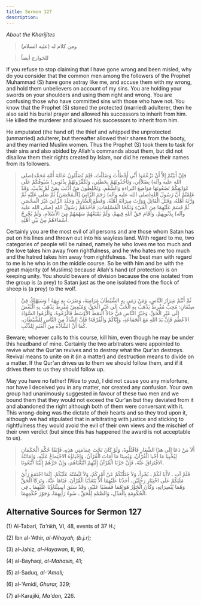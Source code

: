 ```yaml
---
title: Sermon 127
description: 
---
```


*About the Kharijites*

> ومن كلام له (عليه السلام)

> للخوارج أيضاً

If you refuse to stop claiming that I have gone wrong and been misled,
why do you consider that the common men among the followers of the
Prophet Muhammad (S) have gone astray like me, and accuse them with my
wrong, and hold them unbelievers on account of my sins. You are holding
your swords on your shoulders and using them right and wrong. You are
confusing those who have committed sins with those who have not. You
know that the Prophet (S) stoned the protected (married) adulterer, then
he also said his burial prayer and allowed his successors to inherit
from him. He killed the murderer and allowed his successors to inherit
from him.

He amputated (the hand of) the thief and whipped the unprotected
(unmarried) adulterer, but thereafter allowed their shares from the
booty, and they married Muslim women. Thus the Prophet (S) took them to
task for their sins and also abided by Allah\'s commands about them, but
did not disallow them their rights created by Islam, nor did he remove
their names from its followers.

> فإنْ أَبَيْتُمْ إِلاَّ أَنْ تَزْعُمُوا أَنِّي أَخْطَأْتُ وَضَلَلْتُ، فَلِمَ تُضَلِّلونُ عَامَّةَ أُمَّةِ مُحَمَّد(صلى
> الله عليه وآله) بِضَلاَلِي، وَتَأْخُذُونَهُمْ بِخَطَئِي، وَتُكَفِّرُونَهُمْ بِذُنُوِبي! سُيُوفُكُمْ عَلَى
> عَوَاتِقِكُمْ تَضَعُونَهَا مَوَاضِعَ البَراءةِ وَالسُّقْمِ، وَتَخْلِطُونَ مَنْ أَذْنَبَ بِمَنْ لَمْ يُذْنِبْ. وَقَدْ
> عَلِمْتُمْ أَنَّ رَسُولَ اللهِ(صلى الله عليه وآله) رَجَمَ الزَّانِيَ \[الْـمُحْصَنَ\] ثُمَّ صَلَّى
> عَلَيْهِ ثُمَّ وَرَّثَهُ أَهْلَهُ، وَقَتَلَ الْقَاتِلَ وَوَرَّثَ مِيرَاثَهُ أَهْلَهُ، وَقَطَعَ السَّارِقَ وَجَلَدَ
> الزَّانِيَ غَيْرَ الْمحْصَنِ ثُمَّ قَسَمَ عَلَيْهِمَا مِنَ الْفَيْءِ وَنَكَحَا الْمُسْلِمَاتِ; فَأَخَذَهُمْ رَسُولُ
> اللهِ (صلى الله عليه وآله) بِذُنُوبِهمْ، وَأَقَامَ حَقَّ اللهِ فِيهمْ، وَلَمْ يَمْنَعْهُمْ
> سَهْمَهُمْ مِنَ الاْسْلاَمِ، وَلَمْ يُخْرِجْ أَسْمَاءَهُمْ مِنْ بَيْنِ أَهْلِهِ.

Certainly you are the most evil of all persons and are those whom Satan
has put on his lines and thrown out into his wayless land. With regard
to me, two categories of people will be ruined, namely he who loves me
too much and the love takes him away from rightfulness, and he who hates
me too much and the hatred takes him away from rightfulness. The best
man with regard to me is he who is on the middle course. So be with him
and be with the great majority (of Muslims) because Allah\'s hand (of
protection) is on keeping unity. You should beware of division because
the one isolated from the group is (a prey) to Satan just as the one
isolated from the flock of sheep is (a prey) to the wolf.

> ثُمَّ أَنْتُمْ شِرَارُ النَّاسِ، وَمَنْ رَمَى بِهِ الشَّيْطَانُ مَرَامِيَهُ، وَضَرَبَ بِهِ تِيهَهُ ! وَسَيَهْلِكُ
> فِيَّ صِنْفَانِ: مُحِبٌّ مُفْرِطٌ يَذْهَبُ بِهِ الْحُبُّ إِلَى غَيْرِ الْحَقِّ، وَمُبْغِضٌ مُفْرِطٌ يَذْهَبُ بِهِ الْبُغْضُ
> إِلَى غَيْرِ الْحَقِّ، وَخَيْرُ النَّاسِ فيَّ حَالاً الَّنمَطُ الاْوْسَطُ فَالْزَمُوهُ، وَالْزَمُوا السَّوَادَ
> الاَعْظَم فَإِنَّ يَدَ اللهِ مَعَ الْجَمَاعَةِ، وَإِيَّاكُمْ وَالْفُرْقَةَ! فَإِنَّ الشَّاذَّ مِنَ النَّاسِ
> لِلشَّيْطَانِ، كَمَا أَنَّ الشَّاذَّةَ مِنَ الْغَنَمِ لِلذِّئْبِ.

Beware; whoever calls to this course, kill him, even though he may be
under this headband of mine. Certainly the two arbitrators were
appointed to revive what the Qur\'an revives and to destroy what the
Qur\'an destroys. Revival means to unite on it (in a matter) and
destruction means to divide on a matter. If the Qur\'an drives us to
them we should follow them, and if it drives them to us they should
follow up.

May you have no father! (Woe to you), I did not cause you any
misfortune, nor have I deceived you in any matter, nor created any
confusion. Your own group had unanimously suggested in favour of these
two men and we bound them that they would not exceed the Qur\'an but
they deviated from it and abandoned the right although both of them were
conversant with it. This wrong-doing was the dictate of their hearts and
so they trod upon it, although we had stipulated that in arbitrating
with justice and sticking to rightfulness they would avoid the evil of
their own views and the mischief of their own verdict (but since this
has happened the award is not acceptable to us).

> أَلاَ مَنْ دَعَا إِلَى هذَا الشِّعَارِ فَاقْتُلُوهُ، وَلَوْ كَانَ تَحْتَ عِمَامَتِي هذِهِ، فَإِنَمَّا حُكِّمَ
> الْحَكَمَانِ لِيُحْيِيَا مَا أَحْيا الْقُرْآنُ، وَيُمِيتَا مَا أَمَاتَ الْقُرْآنُ، وَإِحْيَاؤُهُ الاجْتِماعُ
> عَلَيْهِ، وَإِمَاتَتُهُ الافْتَرَاقُ عَنْهُ، فَإِنْ جَرَّنَا الْقُرْآنُ إِلَيْهِمُ اتَّبَعْنَاهُم، وَإِنْ جَرَّهُمْ
> إِلَيْنَا اتَّبَعُونَا.

> فَلَمْ آتِ ـ لاَأَبَا لَكُمْ ـ بُجْراً، وَلاَ خَتَلْتُكُمْ عَنْ أَمْرِكُمْ، وَلاَ لبَّسْتُهُ عَلَيْكُمْ، إِنَّمَا
> اجْتَمَعَ رَأْيُ مَلَئِكُمْ عَلَى اخْتِيَارِ رَجُلَيْنِ، أَخَذْنَا عَلَيْهِمَا أَلاَّ يَتَعَدَّيَا الْقُرْآنَ،
> فَتَاهَا عَنْهُ، وَتَرَكَا الْحَقَّ وَهُمَا يُبْصِرَانِهِ، وَكَانَ الْجَوْرُ هَوَاهُمَا فَمَضَيَا عَليْهِ، وَقَدْ
> سَبَقَ استِثْنَاؤُنَا عَلَيْهِمَا ـ فِي الْحُكُومَةِ بِالْعَدْلِ، وَالصَّمْدِ لِلْحَقِّ ـ سُوءَ رَأْيِهِمَا،
> وَجَوْرَ حُكْمِهِمَا.

## Alternative Sources for Sermon 127

\(1\) Al-Tabari, *Ta\'rikh,* VI, 48, events of 37 H.;

\(2\) Ibn al-\'Athir, *al-Nihayah, (b.j.r);*

\(3\) al-Jahiz, *al-Hayawan,* II, 90;

\(4\) al-Bayhaqi, *al-Mahasin,* 41;

\(5\) al-Saduq, *al-\'Amali;*

\(6\) al-\'Amidi, *Ghurar,* 329;

\(7\) al-Karajiki, *Ma'dan,* 226.